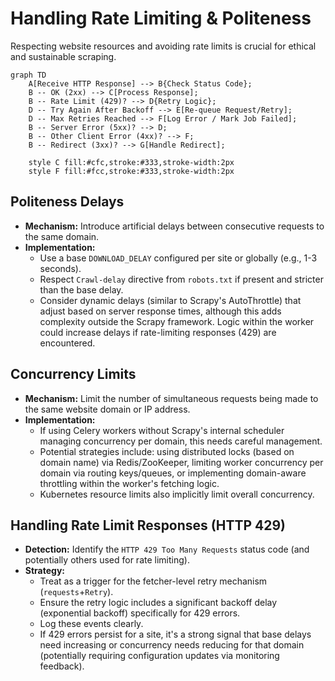 # Handling Rate Limiting & Politeness

Respecting website resources and avoiding rate limits is crucial for ethical and sustainable scraping.

```mermaid
graph TD
    A[Receive HTTP Response] --> B{Check Status Code};
    B -- OK (2xx) --> C[Process Response];
    B -- Rate Limit (429)? --> D{Retry Logic};
    D -- Try Again After Backoff --> E[Re-queue Request/Retry];
    D -- Max Retries Reached --> F[Log Error / Mark Job Failed];
    B -- Server Error (5xx)? --> D;
    B -- Other Client Error (4xx)? --> F;
    B -- Redirect (3xx)? --> G[Handle Redirect];

    style C fill:#cfc,stroke:#333,stroke-width:2px
    style F fill:#fcc,stroke:#333,stroke-width:2px
```

## Politeness Delays

*   **Mechanism:** Introduce artificial delays between consecutive requests to the same domain.
*   **Implementation:**
    *   Use a base `DOWNLOAD_DELAY` configured per site or globally (e.g., 1-3 seconds).
    *   Respect `Crawl-delay` directive from `robots.txt` if present and stricter than the base delay.
    *   Consider dynamic delays (similar to Scrapy's AutoThrottle) that adjust based on server response times, although this adds complexity outside the Scrapy framework. Logic within the worker could increase delays if rate-limiting responses (429) are encountered.

## Concurrency Limits

*   **Mechanism:** Limit the number of simultaneous requests being made to the same website domain or IP address.
*   **Implementation:**
    *   If using Celery workers without Scrapy's internal scheduler managing concurrency per domain, this needs careful management.
    *   Potential strategies include: using distributed locks (based on domain name) via Redis/ZooKeeper, limiting worker concurrency per domain via routing keys/queues, or implementing domain-aware throttling within the worker's fetching logic.
    *   Kubernetes resource limits also implicitly limit overall concurrency.

## Handling Rate Limit Responses (HTTP 429)

*   **Detection:** Identify the `HTTP 429 Too Many Requests` status code (and potentially others used for rate limiting).
*   **Strategy:**
    *   Treat as a trigger for the fetcher-level retry mechanism (`requests`+`Retry`).
    *   Ensure the retry logic includes a significant backoff delay (exponential backoff) specifically for 429 errors.
    *   Log these events clearly.
    *   If 429 errors persist for a site, it's a strong signal that base delays need increasing or concurrency needs reducing for that domain (potentially requiring configuration updates via monitoring feedback).